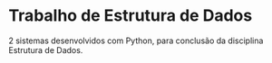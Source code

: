 # Trabalho de Estrutura de Dados
 2 sistemas desenvolvidos com Python, para conclusão da disciplina Estrutura de Dados.
